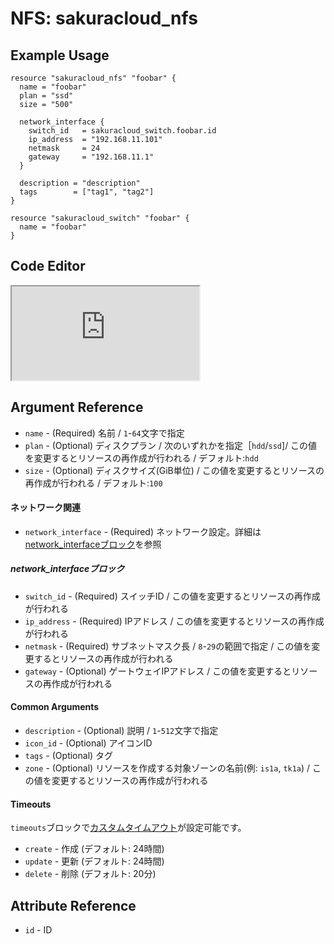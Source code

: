 # NFS: sakuracloud_nfs

## Example Usage

```hcl
resource "sakuracloud_nfs" "foobar" {
  name = "foobar"
  plan = "ssd"
  size = "500"

  network_interface {
    switch_id   = sakuracloud_switch.foobar.id
    ip_address  = "192.168.11.101"
    netmask     = 24
    gateway     = "192.168.11.1"
  }

  description = "description"
  tags        = ["tag1", "tag2"]
}

resource "sakuracloud_switch" "foobar" {
  name = "foobar"
}
```

<div class="editor">

<h2>Code Editor</h2>

<iframe src="https://zouen-alpha.usacloud.jp/#resource/nfs"></iframe>

</div>

## Argument Reference

* `name` - (Required) 名前 / `1`-`64`文字で指定
* `plan` - (Optional) ディスクプラン / 次のいずれかを指定［`hdd`/`ssd`]/ この値を変更するとリソースの再作成が行われる / デフォルト:`hdd`
* `size` - (Optional) ディスクサイズ(GiB単位) / この値を変更するとリソースの再作成が行われる / デフォルト:`100`

#### ネットワーク関連

* `network_interface` - (Required) ネットワーク設定。詳細は[network_interfaceブロック](#network_interface)を参照

##### network_interfaceブロック

* `switch_id` - (Required) スイッチID / この値を変更するとリソースの再作成が行われる
* `ip_address` - (Required) IPアドレス / この値を変更するとリソースの再作成が行われる
* `netmask` - (Required) サブネットマスク長 / `8`-`29`の範囲で指定 / この値を変更するとリソースの再作成が行われる
* `gateway` - (Optional) ゲートウェイIPアドレス / この値を変更するとリソースの再作成が行われる

#### Common Arguments

* `description` - (Optional) 説明 / `1`-`512`文字で指定
* `icon_id` - (Optional) アイコンID
* `tags` - (Optional) タグ
* `zone` - (Optional) リソースを作成する対象ゾーンの名前(例: `is1a`, `tk1a`) / この値を変更するとリソースの再作成が行われる

#### Timeouts

`timeouts`ブロックで[カスタムタイムアウト](https://www.terraform.io/docs/configuration/resources.html#operation-timeouts)が設定可能です。  

* `create` - 作成 (デフォルト: 24時間)
* `update` - 更新 (デフォルト: 24時間)
* `delete` - 削除 (デフォルト: 20分)

## Attribute Reference

* `id` - ID

